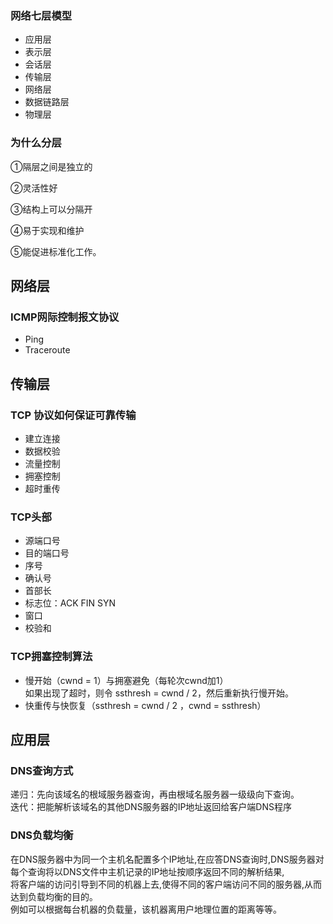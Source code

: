 ### 网络七层模型  
- 应用层  
- 表示层  
- 会话层  
- 传输层  
- 网络层  
- 数据链路层  
- 物理层  

### 为什么分层  
①隔层之间是独立的

②灵活性好

③结构上可以分隔开

④易于实现和维护

⑤能促进标准化工作。


## 网络层  
### ICMP网际控制报文协议  
- Ping  
- Traceroute  

## 传输层  
### TCP 协议如何保证可靠传输  
- 建立连接    
- 数据校验  
- 流量控制  
- 拥塞控制  
- 超时重传  

### TCP头部  
- 源端口号  
- 目的端口号  
- 序号  
- 确认号  
- 首部长  
- 标志位：ACK FIN SYN  
- 窗口  
- 校验和  

### TCP拥塞控制算法  
- 慢开始（cwnd = 1）与拥塞避免（每轮次cwnd加1）  
如果出现了超时，则令 ssthresh = cwnd / 2，然后重新执行慢开始。  
- 快重传与快恢复（ssthresh = cwnd / 2 ，cwnd = ssthresh）  


## 应用层  
### DNS查询方式  
递归：先向该域名的根域服务器查询，再由根域名服务器一级级向下查询。  
迭代：把能解析该域名的其他DNS服务器的IP地址返回给客户端DNS程序  

### DNS负载均衡  
在DNS服务器中为同一个主机名配置多个IP地址,在应答DNS查询时,DNS服务器对每个查询将以DNS文件中主机记录的IP地址按顺序返回不同的解析结果,  
将客户端的访问引导到不同的机器上去,使得不同的客户端访问不同的服务器,从而达到负载均衡的目的｡  
例如可以根据每台机器的负载量，该机器离用户地理位置的距离等等。  























